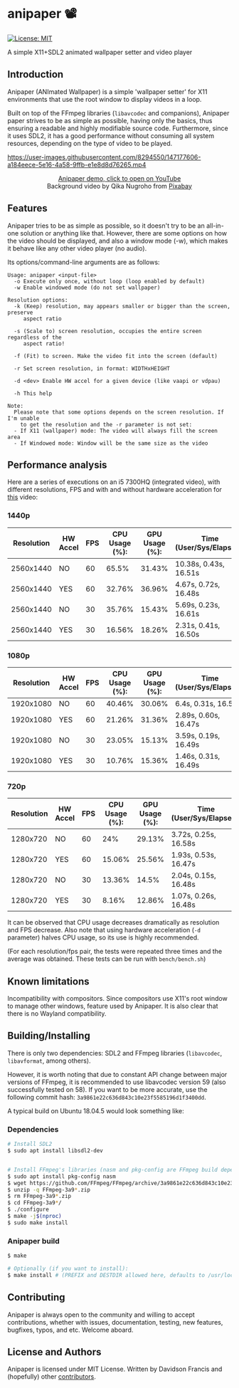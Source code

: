 # anipaper 📽
[![License: MIT](https://img.shields.io/badge/License-MIT-blue.svg)](https://opensource.org/licenses/MIT)

A simple X11+SDL2 animated wallpaper setter and video player

## Introduction
Anipaper (ANImated Wallpaper) is a simple 'wallpaper setter' for X11
environments that use the root window to display videos in a loop.

Built  on top of the FFmpeg libraries (`libavcodec` and companions),
Anipaper paper strives to be as simple as possible, having only the basics,
thus ensuring a readable and highly modifiable source code.  Furthermore,
since it uses SDL2, it has a good performance without consuming all system
resources, depending on the type of video to be played.

https://user-images.githubusercontent.com/8294550/147177606-a184eece-5e16-4a58-9ffb-e1e8d8d76265.mp4
<p align="center">
<a href="https://www.youtube.com/watch?v=XtA-Jh8XU_c" target="_blank">
Anipaper demo, click to open on YouTube
</a></br>
Background video by Qika Nugroho from <a href="https://pixabay.com/videos/lake-sunset-trees-leaves-japan-91562/">Pixabay</a>
</p>

## Features
Anipaper tries to be as simple as possible, so it doesn't try to be an all-in-one
solution or anything like that. However, there are some options on how the video
should be displayed, and also a window mode (-w), which makes it behave like any
other video player (no audio).

Its options/command-line arguments are as follows:
```text
Usage: anipaper <input-file>
  -o Execute only once, without loop (loop enabled by default)
  -w Enable windowed mode (do not set wallpaper)

Resolution options:
  -k (Keep) resolution, may appears smaller or bigger than the screen, preserve
     aspect ratio

  -s (Scale to) screen resolution, occupies the entire screen regardless of the
     aspect ratio!

  -f (Fit) to screen. Make the video fit into the screen (default)

  -r Set screen resolution, in format: WIDTHxHEIGHT
  
  -d <dev> Enable HW accel for a given device (like vaapi or vdpau)

  -h This help

Note:
  Please note that some options depends on the screen resolution. If I'm unable
	to get the resolution and the -r parameter is not set:
  - If X11 (wallpaper) mode: The video will always fill the screen area
  - If Windowed mode: Window will be the same size as the video
```

## Performance analysis
Here are a series of executions on an i5 7300HQ (integrated video), with different
resolutions, FPS and with and without hardware acceleration for
[this](https://pixabay.com/videos/lake-sunset-trees-leaves-japan-91562/) video:

### 1440p
| Resolution        | HW Accel | FPS | CPU Usage (%): | GPU Usage (%): | Time (User/Sys/Elapsed): |
|-------------------|----------|-----|----------------|----------------|--------------------------|
| 2560x1440 | NO       | 60  | 65.5%          | 31.43%         | 10.38s, 0.43s, 16.51s    |
| 2560x1440 | YES      | 60  | 32.76%         | 36.96%         | 4.67s, 0.72s, 16.48s     |
| 2560x1440 | NO       | 30  | 35.76%         | 15.43%         | 5.69s, 0.23s, 16.61s     |
| 2560x1440 | YES      | 30  | 16.56%         | 18.26%         | 2.31s, 0.41s, 16.50s     |

### 1080p
| Resolution        | HW Accel | FPS | CPU Usage (%): | GPU Usage (%): | Time (User/Sys/Elapsed): |
|-------------------|----------|-----|----------------|----------------|--------------------------|
| 1920x1080 | NO       | 60  | 40.46%         | 30.06%         | 6.4s, 0.31s, 16.58s      |
| 1920x1080 | YES      | 60  | 21.26%         | 31.36%         | 2.89s, 0.60s, 16.47s     |
| 1920x1080 | NO       | 30  | 23.05%         | 15.13%         | 3.59s, 0.19s, 16.49s     |
| 1920x1080 | YES      | 30  | 10.76%         | 15.36%         | 1.46s, 0.31s, 16.49s     |

### 720p
| Resolution      | HW Accel | FPS | CPU Usage (%): | GPU Usage (%): | Time (User/Sys/Elapsed): |
|-----------------|----------|-----|----------------|----------------|--------------------------|
| 1280x720 |    NO    |  60 |       24%      |     29.13%     |   3.72s, 0.25s, 16.58s   |
| 1280x720 |    YES   |  60 |     15.06%     |     25.56%     |   1.93s, 0.53s, 16.47s   |
| 1280x720 |    NO    |  30 |     13.36%     |      14.5%     |   2.04s, 0.15s, 16.48s   |
| 1280x720 |    YES   |  30 |      8.16%     |     12.86%     |   1.07s, 0.26s, 16.48s   |

It can be observed that CPU usage decreases dramatically as resolution and FPS decrease. Also note
that using hardware acceleration (`-d` parameter) halves CPU usage, so its use is highly recommended.

(For each resolution/fps pair, the tests were repeated three times and the average was obtained.
These tests can be run with `bench/bench.sh`)

## Known limitations
Incompatibility with compositors. Since compositors use X11's root window to manage
other windows, feature used by Anipaper. It is also clear that there is no Wayland
compatibility.

## Building/Installing
There is only two dependencies: SDL2 and FFmpeg libraries (`libavcodec`, `libavformat`,
among others).

However, it is worth noting that due to constant API change between major
versions of FFmpeg, it is recommended to use libavcodec version 59 (also successfully
tested on 58). If you want to be more accurate, use the following commit hash:
`3a9861e22c636d843c10e23f5585196d1f3400dd`.

A typical build on Ubuntu 18.04.5 would look something like:

### Dependencies
```bash
# Install SDL2
$ sudo apt install libsdl2-dev


# Install FFmpeg's libraries (nasm and pkg-config are FFmpeg build dependencies):
$ sudo apt install pkg-config nasm
$ wget https://github.com/FFmpeg/FFmpeg/archive/3a9861e22c636d843c10e23f5585196d1f3400dd.zip
$ unzip -q FFmpeg-3a9*.zip
$ rm FFmpeg-3a9*.zip
$ cd FFmpeg-3a9*/
$ ./configure
$ make -j$(nproc)
$ sudo make install
```

### Anipaper build
```bash
$ make

# Optionally (if you want to install):
$ make install # (PREFIX and DESTDIR allowed here, defaults to /usr/local/)
```

## Contributing
Anipaper is always open to the community and willing to accept contributions,
whether with issues, documentation, testing, new features, bugfixes, typos, and
etc. Welcome aboard.

## License and Authors
Anipaper is licensed under MIT License. Written by Davidson Francis and
(hopefully) other
[contributors](https://github.com/Theldus/anipaper/graphs/contributors).
